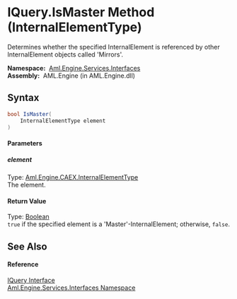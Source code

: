 IQuery.IsMaster Method (InternalElementType)
============================================
Determines whether the specified InternalElement is referenced by other InternalElement objects called 'Mirrors'.

  **Namespace:**  [Aml.Engine.Services.Interfaces][1]  
  **Assembly:**  AML.Engine (in AML.Engine.dll)

Syntax
------

```csharp
bool IsMaster(
	InternalElementType element
)
```

#### Parameters

##### *element*
Type: [Aml.Engine.CAEX.InternalElementType][2]  
The element.

#### Return Value
Type: [Boolean][3]  
`true` if the specified element is a 'Master'-InternalElement; otherwise, `false`. 

See Also
--------

#### Reference
[IQuery Interface][4]  
[Aml.Engine.Services.Interfaces Namespace][1]  

[1]: ../README.md
[2]: ../../Aml.Engine.CAEX/InternalElementType/README.md
[3]: https://docs.microsoft.com/dotnet/api/system.boolean
[4]: README.md
[5]: https://www.automationml.org
[6]: ../../icons/logoShade.png